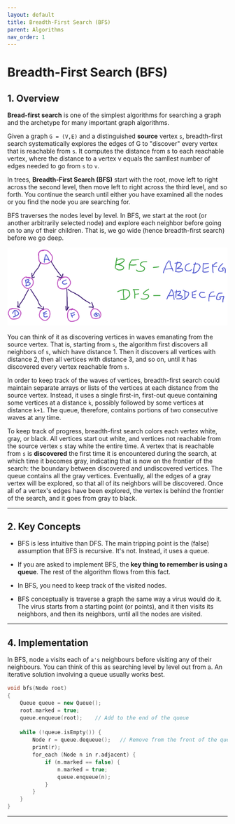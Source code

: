 ```yaml
---
layout: default
title: Breadth-First Search (BFS)
parent: Algorithms
nav_order: 1
---
```


# Breadth-First Search (BFS)

## **1. Overview**

**Bread-first search** is one of the simplest algorithms for searching a graph and the archetype for many important graph algorithms.

Given a graph `G = (V,E)` and a distinguished **source** vertex `s`, breadth-first search systematically explores the edges of G to "discover" every vertex that is reachable from `s`. It computes the distance from s to each reachable vertex, where the distance to a vertex v equals the samllest number of edges needed to go from `s` to `v`.

In trees, **Breadth-First Search (BFS)** start with the root, move left to right across the second level, then move left to right across the third level, and so forth. You continue the search until either you have examined all the nodes or you find the node you are searching for.

BFS traverses the nodes level by level. In BFS, we start at the root (or another arbitrarily selected node) and explore each neighbor before going on to any of their children. That is, we go wide (hence breadth-first search) before we go deep. 

![bfs_dfs](../../assets/img/bfs_dfs.png)

You can think of it as discovering vertices in waves emanating from the source vertex. That is, starting from `s`, the algorithm first discovers all neighbors of `s`, which have distance 1. Then it discovers all vertices with distance 2, then all vertices with distance 3, and so on, until it has discovered every vertex reachable from `s`.

In order to keep track of the waves of vertices, breadth-first search could maintain separate arrays or lists of the vertices at each distance from the source vertex. Instead, it uses a single first-in, first-out queue containing some vertices at a distance `k`, possibly followed by some vertices at distance `k+1`. The queue, therefore, contains portions of two consecutive waves at any time.

To keep track of progress, breadth-first search colors each vertex white, gray, or black. All vertices start out white, and vertices not reachable from the source vertex `s` stay white the entire time. A vertex that is reachable from `s` is **discovered** the first time it is encountered during the search, at which time it becomes gray, indicating that is now on the frontier of the search: the boundary between discovered and undiscovered vertices. The queue contains all the gray vertices. Eventually, all the edges of a gray vertex will be explored, so that all of its neighbors will be discovered. Once all of a vertex's edges have been explored, the vertex is behind the frontier of the search, and it goes from gray to black.

---

## **2. Key Concepts**

* BFS is less intuitive than DFS. The main tripping point is the (false) assumption that BFS is recursive. It's not. Instead, it uses a queue.

* If you are asked to implement BFS, the **key thing to remember is using a queue**. The rest of the algorithm flows from this fact.

* In BFS, you need to keep track of the visited nodes.

* BFS conceptually is traverse a graph the same way a virus would do it. The virus starts from a starting point (or points), and it then visits its neighbors, and then its neighbors, until all the nodes are visited.

---

## **4. Implementation**

In BFS, node `a` visits each of `a's` neighbours before visiting any of their neighbours. You can think of this as searching level by level out from a. An iterative solution involving a queue usually works best.

```c++
void bfs(Node root)
{
    Queue queue = new Queue();
    root.marked = true;
    queue.enqueue(root);    // Add to the end of the queue

    while (!queue.isEmpty()) {
        Node r = queue.dequeue();   // Remove from the front of the queue
        print(r);
        for_each (Node n in r.adjacent) {
            if (n.marked == false) {
                n.marked = true;
                queue.enqueue(n);
            }
        }
    }
}
```

---
